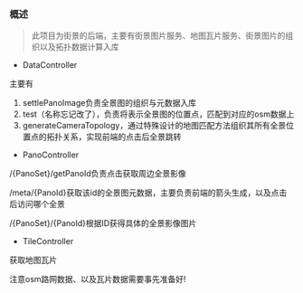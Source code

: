 ### 概述

> 此项目为街景的后端，主要有街景图片服务、地图瓦片服务、街景图片的组织以及拓扑数据计算入库

* DataController

主要有

1. settlePanoImage负责全景图的组织与元数据入库
2. test（名称忘记改了），负责将表示全景图的位置点，匹配到对应的osm数据上
3. generateCameraTopology，通过特殊设计的地图匹配方法组织其所有全景位置点的拓扑关系，实现前端的点击后全景跳转

* PanoController

/{PanoSet}/getPanoId负责点击获取周边全景影像

/meta/{PanoId}获取该id的全景图元数据，主要负责前端的箭头生成，以及点击后访问哪个全景

/{PanoSet}/{PanoId}根据ID获得具体的全景影像图片

* TileController

获取地图瓦片



注意osm路网数据、以及瓦片数据需要事先准备好!